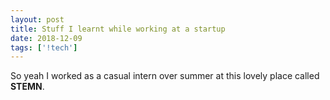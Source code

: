 ```yaml
---
layout: post
title: Stuff I learnt while working at a startup
date: 2018-12-09
tags: ['!tech']
---
```


So yeah I worked as a casual intern over summer at this lovely place called **STEMN**.


